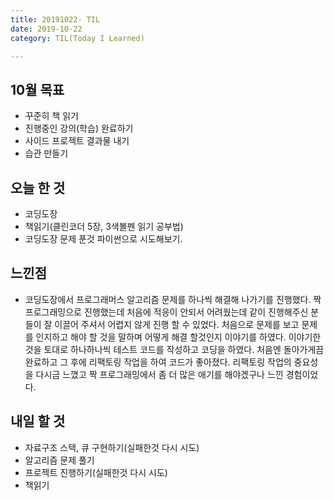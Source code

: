 ```yaml
---
title: 20191022- TIL
date: 2019-10-22
category: TIL(Today I Learned)

---
```


## 10월 목표

- 꾸준히 책 읽기
- 진행중인 강의(학습) 완료하기
- 사이드 프로젝트 결과물 내기
- 습관 만들기

## 오늘 한 것

- 코딩도장
- 책읽기(클린코더 5장, 3색볼펜 읽기 공부법)
- 코딩도장 문제 푼것 파이썬으로 시도해보기.

## 느낀점

- 코딩도장에서 프로그래머스 알고리즘 문제를 하나씩 해결해 나가기를 진행했다.
	짝프로그래밍으로 진행했는데 처음에 적응이 안되서 어려웠는데 같이 진행해주신 분들이
	잘 이끌어 주셔서 어렵지 않게 진행 할 수 있었다.
	처음으로 문제를 보고  문제를 인지하고 해야 할 것을 말하며 어떻게 해결 할것인지 
	이야기를 하였다. 이야기한 것을 토대로 하나하나씩 테스트 코드를 작성하고 코딩을 하였다.
	처음엔 돌아가게끔 완료하고 그 후에 리팩토링 작업을 하여 코드가 좋아졌다. 
	리팩토링 작업의 중요성을 다시금 느꼈고 짝 프로그래밍에서 좀 더 많은 애기를 해야겠구나 느낀 경험이었다.

## 내일 할 것
  
- 자료구조 스택, 큐 구현하기(실패한것 다시 시도)
- 알고리즘 문제 풀기
- 프로젝트 진행하기(실패한것 다시 시도)
- 책읽기


